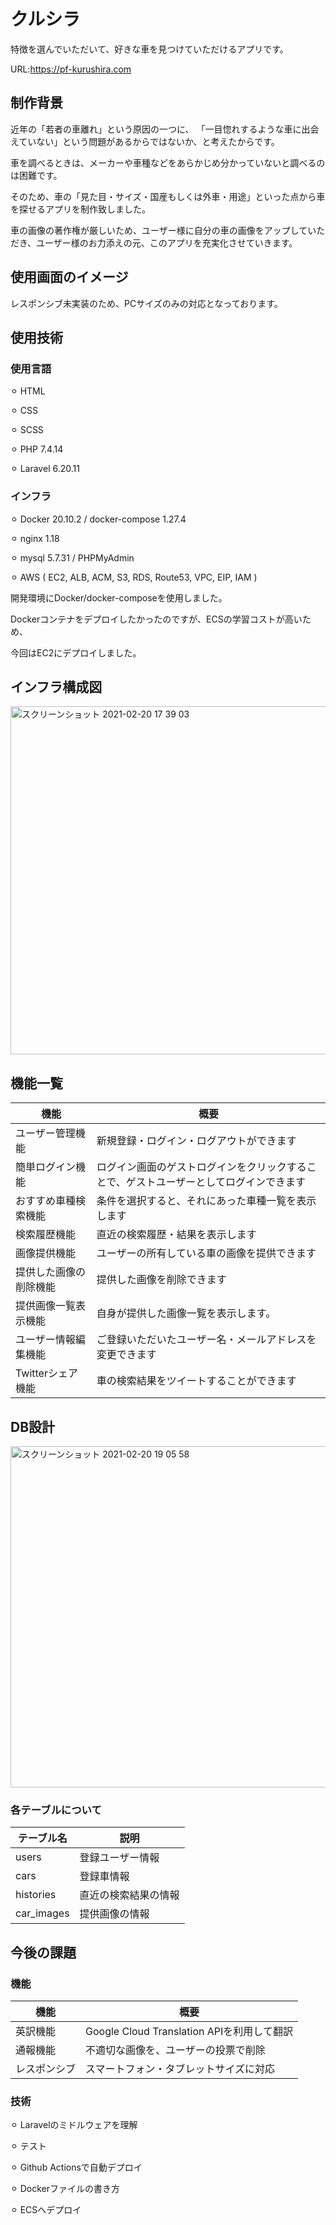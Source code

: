 # クルシラ

特徴を選んでいただいて、好きな車を見つけていただけるアプリです。

URL:https://pf-kurushira.com

## 制作背景
近年の「若者の車離れ」という原因の一つに、
「一目惚れするような車に出会えていない」という問題があるからではないか、と考えたからです。

車を調べるときは、メーカーや車種などをあらかじめ分かっていないと調べるのは困難です。

そのため、車の「見た目・サイズ・国産もしくは外車・用途」といった点から車を探せるアプリを制作致しました。

車の画像の著作権が厳しいため、ユーザー様に自分の車の画像をアップしていただき、ユーザー様のお力添えの元、このアプリを充実化させていきます。

## 使用画面のイメージ
レスポンシブ未実装のため、PCサイズのみの対応となっております。

## 使用技術
### 使用言語
  ⚪︎ HTML

  ⚪︎ CSS

  ⚪︎ SCSS

  ⚪︎ PHP 7.4.14

  ⚪︎ Laravel 6.20.11

### インフラ
  ⚪︎ Docker 20.10.2 / docker-compose 1.27.4

  ⚪︎ nginx 1.18

  ⚪︎ mysql 5.7.31 / PHPMyAdmin

  ⚪︎ AWS ( EC2, ALB, ACM, S3, RDS, Route53, VPC, EIP, IAM )


開発環境にDocker/docker-composeを使用しました。

Dockerコンテナをデプロイしたかったのですが、ECSの学習コストが高いため、

今回はEC2にデプロイしました。

## インフラ構成図
<img width="557" alt="スクリーンショット 2021-02-20 17 39 03" src="https://user-images.githubusercontent.com/71020018/108591841-1e9c5e00-73ae-11eb-9a86-474898a49eba.png">

## 機能一覧
|機能  |概要  |
|---|---|
|ユーザー管理機能  |新規登録・ログイン・ログアウトができます  |
|簡単ログイン機能  |ログイン画面のゲストログインをクリックすることで、ゲストユーザーとしてログインできます  |
|おすすめ車種検索機能 |条件を選択すると、それにあった車種一覧を表示します  |
|検索履歴機能  |直近の検索履歴・結果を表示します  |
|画像提供機能  |ユーザーの所有している車の画像を提供できます  |
|提供した画像の削除機能  |提供した画像を削除できます  |
|提供画像一覧表示機能  |自身が提供した画像一覧を表示します。  |
|ユーザー情報編集機能  |ご登録いただいたユーザー名・メールアドレスを変更できます  |
|Twitterシェア機能  |車の検索結果をツイートすることができます  |

## DB設計
<img width="546" alt="スクリーンショット 2021-02-20 19 05 58" src="https://user-images.githubusercontent.com/71020018/108591954-af733980-73ae-11eb-874e-4dda7f4e4865.png">

### 各テーブルについて
|テーブル名  |説明  |
|---|---|
|users  |登録ユーザー情報  |
|cars  |登録車情報  |
|histories |直近の検索結果の情報  |
|car_images |提供画像の情報  |

## 今後の課題
### 機能
|機能  |概要  |
|---|---|
|英訳機能  |Google Cloud Translation APIを利用して翻訳  |
|通報機能  |不適切な画像を、ユーザーの投票で削除  |
|レスポンシブ |スマートフォン・タブレットサイズに対応  |

### 技術
  ⚪︎ Laravelのミドルウェアを理解

  ⚪︎ テスト

  ⚪︎ Github Actionsで自動デプロイ

  ⚪︎ Dockerファイルの書き方

  ⚪︎ ECSへデプロイ
